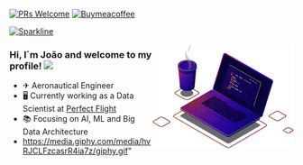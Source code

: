 [![PRs Welcome](https://img.shields.io/badge/PRs-welcome-brightgreen.svg?style=flat-square)](http://makeapullrequest.com) [![Buymeacoffee](https://badgen.net/badge/icon/buymeacoffee?icon=buymeacoffee&label)](https://www.buymeacoffee.com/joaorcioffi)

[![Sparkline](https://stars.medv.io/Naereen/badges.svg)](https://stars.medv.io/Naereen/badges)

<img src="https://github.com/JoaoCioffi/JoaoCioffi/blob/main/coding.png" min-width="250px" max-width="200px" width="250px" align="right" alt="Computador-JulianaIzac">

### Hi, I´m João and welcome to my profile! <img src="https://media2.giphy.com/media/v1.Y2lkPTc5MGI3NjExaHlpMWttZ3VjbWp0cDg4bTl2Yjhpc240b2hvanRrZ3loMm4wemp5dyZlcD12MV9pbnRlcm5hbF9naWZfYnlfaWQmY3Q9Zw/JqmupuTVZYaQX5s094/giphy.gif" width="50px">

- ✈ Aeronautical Engineer
- 🖥️ Currently working as a Data Scientist at [Perfect Flight](https://www.perfectflight.com.br/)
- 📚 Focusing on AI, ML and Big Data Architecture
- https://media.giphy.com/media/hvRJCLFzcasrR4ia7z/giphy.gif"
